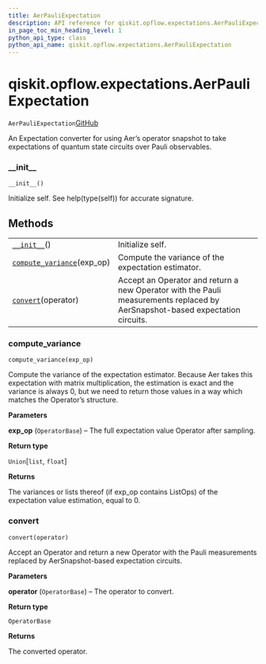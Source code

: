 ```yaml
---
title: AerPauliExpectation
description: API reference for qiskit.opflow.expectations.AerPauliExpectation
in_page_toc_min_heading_level: 1
python_api_type: class
python_api_name: qiskit.opflow.expectations.AerPauliExpectation
---
```


# qiskit.opflow\.expectations.AerPauliExpectation

<span id="qiskit.opflow.expectations.AerPauliExpectation" />

`AerPauliExpectation`[GitHub](https://github.com/qiskit/qiskit/tree/stable/0.18/qiskit/opflow/expectations/aer_pauli_expectation.py "view source code")

An Expectation converter for using Aer’s operator snapshot to take expectations of quantum state circuits over Pauli observables.

### \_\_init\_\_

<span id="qiskit.opflow.expectations.AerPauliExpectation.__init__" />

`__init__()`

Initialize self. See help(type(self)) for accurate signature.

## Methods

|                                                                                                                                                                   |                                                                                                                              |
| ----------------------------------------------------------------------------------------------------------------------------------------------------------------- | ---------------------------------------------------------------------------------------------------------------------------- |
| [`__init__`](#qiskit.opflow.expectations.AerPauliExpectation.__init__ "qiskit.opflow.expectations.AerPauliExpectation.__init__")()                                | Initialize self.                                                                                                             |
| [`compute_variance`](#qiskit.opflow.expectations.AerPauliExpectation.compute_variance "qiskit.opflow.expectations.AerPauliExpectation.compute_variance")(exp\_op) | Compute the variance of the expectation estimator.                                                                           |
| [`convert`](#qiskit.opflow.expectations.AerPauliExpectation.convert "qiskit.opflow.expectations.AerPauliExpectation.convert")(operator)                           | Accept an Operator and return a new Operator with the Pauli measurements replaced by AerSnapshot-based expectation circuits. |

### compute\_variance

<span id="qiskit.opflow.expectations.AerPauliExpectation.compute_variance" />

`compute_variance(exp_op)`

Compute the variance of the expectation estimator. Because Aer takes this expectation with matrix multiplication, the estimation is exact and the variance is always 0, but we need to return those values in a way which matches the Operator’s structure.

**Parameters**

**exp\_op** (`OperatorBase`) – The full expectation value Operator after sampling.

**Return type**

`Union`\[`list`, `float`]

**Returns**

The variances or lists thereof (if exp\_op contains ListOps) of the expectation value estimation, equal to 0.

### convert

<span id="qiskit.opflow.expectations.AerPauliExpectation.convert" />

`convert(operator)`

Accept an Operator and return a new Operator with the Pauli measurements replaced by AerSnapshot-based expectation circuits.

**Parameters**

**operator** (`OperatorBase`) – The operator to convert.

**Return type**

`OperatorBase`

**Returns**

The converted operator.


